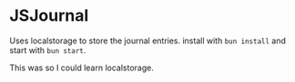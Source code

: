 # JSJournal

Uses localstorage to store the journal entries.
install with `bun install` and start with `bun start`.

This was so I could learn localstorage.
